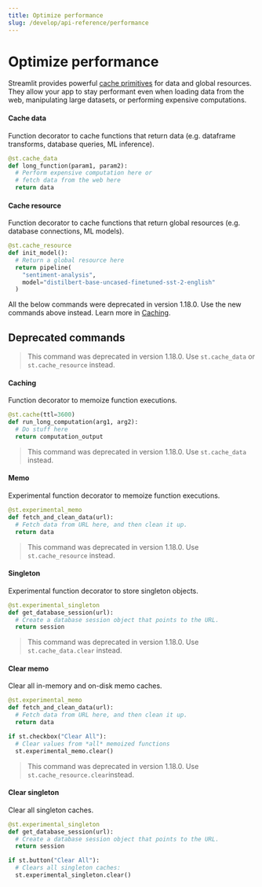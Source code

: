 ```yaml
---
title: Optimize performance
slug: /develop/api-reference/performance
---
```


# Optimize performance

Streamlit provides powerful [cache primitives](/develop/concepts/caching) for data and global resources. They allow your app to stay performant even when loading data from the web, manipulating large datasets, or performing expensive computations.

<TileContainer>

<RefCard href="/develop/api-reference/performance/st.cache_data" size="half">

<h4>Cache data</h4>

Function decorator to cache functions that return data (e.g. dataframe transforms, database queries, ML inference).

```python
@st.cache_data
def long_function(param1, param2):
  # Perform expensive computation here or
  # fetch data from the web here
  return data
```

</RefCard>

<RefCard href="/develop/api-reference/performance/st.cache_resource" size="half">

<h4>Cache resource</h4>

Function decorator to cache functions that return global resources (e.g. database connections, ML models).

```python
@st.cache_resource
def init_model():
  # Return a global resource here
  return pipeline(
    "sentiment-analysis",
    model="distilbert-base-uncased-finetuned-sst-2-english"
  )
```

</RefCard>

</TileContainer>

<Important>

All the below commands were deprecated in version 1.18.0. Use the new commands above instead. Learn more in [Caching](/develop/concepts/caching).
</Important>

## Deprecated commands

<TileContainer>

<RefCard href="/develop/api-reference/performance/st.cache" deprecated={true}>

> This command was deprecated in version 1.18.0. Use `st.cache_data` or `st.cache_resource` instead.

<h4>Caching</h4>

Function decorator to memoize function executions.

```python
@st.cache(ttl=3600)
def run_long_computation(arg1, arg2):
  # Do stuff here
  return computation_output
```

</RefCard>

<RefCard href="/develop/api-reference/performance/st.experimental_memo" deprecated={true}>

> This command was deprecated in version 1.18.0. Use `st.cache_data` instead.

<h4>Memo</h4>

Experimental function decorator to memoize function executions.

```python
@st.experimental_memo
def fetch_and_clean_data(url):
  # Fetch data from URL here, and then clean it up.
  return data
```

</RefCard>

<RefCard href="/develop/api-reference/performance/st.experimental_singleton" deprecated={true}>

> This command was deprecated in version 1.18.0. Use `st.cache_resource` instead.

<h4>Singleton</h4>

Experimental function decorator to store singleton objects.

```python
@st.experimental_singleton
def get_database_session(url):
  # Create a database session object that points to the URL.
  return session
```

</RefCard>

<RefCard href="/develop/api-reference/performance/st.experimental_memo.clear" deprecated={true}>

> This command was deprecated in version 1.18.0. Use `st.cache_data.clear` instead.

<h4>Clear memo</h4>

Clear all in-memory and on-disk memo caches.

```python
@st.experimental_memo
def fetch_and_clean_data(url):
  # Fetch data from URL here, and then clean it up.
  return data

if st.checkbox("Clear All"):
  # Clear values from *all* memoized functions
  st.experimental_memo.clear()
```

</RefCard>

<RefCard href="/develop/api-reference/performance/st.experimental_singleton.clear"  deprecated={true}>

> This command was deprecated in version 1.18.0. Use `st.cache_resource.clear`instead.

<h4>Clear singleton</h4>

Clear all singleton caches.

```python
@st.experimental_singleton
def get_database_session(url):
  # Create a database session object that points to the URL.
  return session

if st.button("Clear All"):
  # Clears all singleton caches:
  st.experimental_singleton.clear()
```

</RefCard>
</TileContainer>
